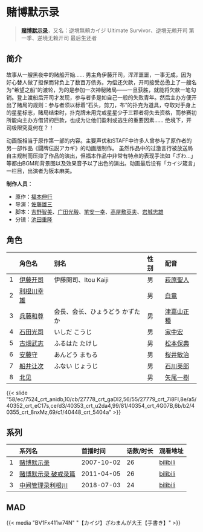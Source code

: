 # 赌博默示录


> <u>**[赌博默示录](http://bgm.tv/subject/3892)**</u>，又名：逆境無頼カイジ Ultimate Survivor、逆境无赖开司 第一季、逆境无赖开司 最后生还者

## 简介


故事从一艘黑夜中的赌船开始……
男主角伊藤开司，浑浑噩噩，一事无成，因为好心替人做了担保而背负上了数百万债务。为偿还欠款，开司接受怂恿上了一艘名为“希望之船”的渡轮，为的是参加一次神秘赌局——一旦获胜，就能将欠款一笔勾销。登上渡船后开司才发现，参与者多是如自己一般的失败青年。然后主办方便开出了赌局的规则：参与者须以标着“石头，剪刀，布”的扑克为道具，夺取对手身上的星星标志，赌局结束时，扑克牌未用完或星星少于三颗者将失去资格，而参赛初所能向主办方借贷的巨款，也成为让他们盈利或逃生的重要因素……
绝境下，开司极限究竟何在？！

动画版相当于原作第一部的内容。主要声优和STAFF中许多人曾参与了原作者的另一部作品《闘牌伝説アカギ》的动画版制作。
虽然作品中的过激言行被放送局自主规制而压抑了作品的演出，但福本作品中非常有特点的表现手法如「ざわ…」等都由BGM和背景图以及效果音予以了出色的演出。动画最后设有「カイジ箴言」一栏目，出演者为阪本麻美。

**制作人员：**
- 原作：[福本伸行](http://bgm.tv/person/2921)
- 导演：[佐藤雄三](http://bgm.tv/person/780)
- 脚本：[吉野智美](http://bgm.tv/person/20538)、[广田光毅](http://bgm.tv/person/12061)、[笔安一幸](http://bgm.tv/person/3358)、[高屋敷英夫](http://bgm.tv/person/744)、[岩城忠雄](http://bgm.tv/person/27950)
- 分镜：[池田重隆](http://bgm.tv/person/11946)

## 角色

|     |   角色名   |   别名  | 性别 |  配音  |
|:--- |:------  |:----      |:---  |:--   |
| 1 | [伊藤开司](http://bgm.tv/character/7524) | 伊藤開司、Itou Kaiji | 男 | [萩原聖人](http://bgm.tv/person/4955) |
| 2 | [利根川幸雄](http://bgm.tv/character/27778) |  | 男 | [白竜](http://bgm.tv/person/15933) |
| 3 | [兵藤和尊](http://bgm.tv/character/27779) | 会長、会长、ひょうどう かずたか | 男 | [津嘉山正種](http://bgm.tv/person/4549) |
| 4 | [石田光司](http://bgm.tv/character/40352) | いしだ こうじ | 男 | [家中宏](http://bgm.tv/person/3923) |
| 5 | [古畑武志](http://bgm.tv/character/40353) | ふるはた たけし | 男 | [松本保典](http://bgm.tv/person/3845) |
| 6 | [安藤守](http://bgm.tv/character/40354) | あんどう まもる | 男 | [桜井敏治](http://bgm.tv/person/3894) |
| 7 | [船井让次](http://bgm.tv/character/40355) | ふない じょうじ | 男 | [石川英郎](http://bgm.tv/person/4151) |
| 8 | [北见](http://bgm.tv/character/40448) |  | 男 | [矢尾一樹](http://bgm.tv/person/4085) |

{{< slide "58/ec/7524_crt_anidb,10/cb/27778_crt_gaDI2,56/55/27779_crt_7i8FI,8e/a5/40352_crt_eC17s,ce/d3/40353_crt_u2da4,99/81/40354_crt_4G07B,6b/b2/40355_crt_8nxMz,69/c1/40448_crt_5404a" >}}

## 系列

|     |   系列名   |   首播时间  | 话数/时长  | 观看地址 |
|:---  |:------    |:----      |:---       |:---  |
| 1 |[赌博默示录](https://bgm.tv/subject/3892)| 2007-10-02 | 26 | [bilibili](https://www.bilibili.com/video/BV1ot411q7nY/)  |
| 2 |[赌博默示录 破戒录篇](https://bgm.tv/subject/12317)| 2011-04-05 | 26 | [bilibili](https://www.bilibili.com/video/BV1Ct411C7bn)  |
| 3 |[中间管理录利根川](https://bgm.tv/subject/237834)| 2018-07-03 | 24 | [bilibili](https://www.bilibili.com/bangumi/play/ss24611)  |


## MAD

{{< media  "BV1Fx411w74N"
"【カイジ】ざわまんが大王【手書き】"  >}}
